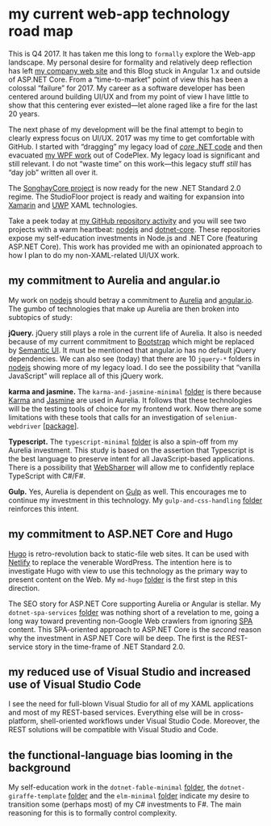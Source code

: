 # my current web-app technology road map

This is Q4 2017. It has taken me this long to `formally` explore the Web-app landscape. My personal desire for formality and relatively deep reflection has left [my company web site](http://songhaysystem.com) and this Blog stuck in Angular 1.x and outside of ASP.NET Core. From a “time-to-market” point of view this has been a colossal “failure” for 2017. My career as a software developer has been centered around building UI/UX and from my point of view I have little to show that this centering ever existed—let alone raged like a fire for the last 20 years.

The next phase of my development will be the final attempt to begin to clearly express focus on UI/UX. 2017 was my time to get comfortable with GitHub. I started with “dragging” my legacy load of [_core_ .NET code](https://github.com/BryanWilhite/SonghayCore) and then evacuated [my WPF work](https://github.com/BryanWilhite/Songhay.StudioFloor) out of CodePlex. My legacy load is significant and still relevant. I do not “waste time” on this work—this legacy stuff _still_ has “day job” written all over it.

The [SonghayCore project](https://github.com/BryanWilhite/SonghayCore) is now ready for the new .NET Standard 2.0 regime. The StudioFloor project is ready and waiting for expansion into [Xamarin](https://www.xamarin.com/) and [UWP](https://docs.microsoft.com/en-us/windows/uwp/get-started/universal-application-platform-guide) XAML technologies.

Take a peek today at [my GitHub repository activity](https://github.com/BryanWilhite?tab=repositories) and you will see two projects with a warm heartbeat: [nodejs](https://github.com/BryanWilhite/nodejs) and [dotnet-core](https://github.com/BryanWilhite/dotnet-core). These repositories expose my self-education investments in Node.js and .NET Core (featuring ASP.NET Core). This work has provided me with an opinionated approach to how I plan to do my non-XAML-related UI/UX work.

## my commitment to Aurelia and angular.io

My work on [nodejs](https://github.com/BryanWilhite/nodejs) should betray a commitment to [Aurelia](https://github.com/BryanWilhite/nodejs/tree/master/aurelia-official) and [angular.io](https://github.com/BryanWilhite/nodejs/tree/master/angular.io-official). The gumbo of technologies that make up Aurelia are then broken into subtopics of study:

**jQuery.** jQuery still plays a role in the current life of Aurelia. It also is needed because of my current commitment to [Bootstrap](http://getbootstrap.com/) which might be replaced by [Semantic UI](https://semantic-ui.com/). It must be mentioned that angular.io has no default jQuery dependencies. We can also see (today) that there are 10 `jquery-*` folders in [nodejs](https://github.com/BryanWilhite/nodejs) showing more of my legacy load. I do see the possibility that “vanilla JavaScript” will replace all of this jQuery work.

**karma and jasmine.** The `karma-and-jasmine-minimal` [folder](https://github.com/BryanWilhite/nodejs/tree/master/karma-and-jasmine-minimal) is there because [Karma](https://karma-runner.github.io/) and [Jasmine](https://jasmine.github.io/) are used in Aurelia. It follows that these technologies will be the testing tools of choice for my frontend work. Now there are some limitations with these tools that calls for an investigation of `selenium-webdriver` [[package](https://www.npmjs.com/package/selenium-webdriver)].

**Typescript.** The `typescript-minimal` [folder](https://github.com/BryanWilhite/nodejs/tree/master/typescript-minimal) is also a spin-off from my Aurelia investment. This study is based on the assertion that Typescript is the best language to preserve intent for all JavaScript-based applications. There is a possibility that [WebSharper](https://websharper.com/) will allow me to confidently replace TypeScript with C#/F#.

**Gulp.** Yes, Aurelia is dependent on [Gulp](https://gulpjs.com/) as well. This encourages me to continue my investment in this technology. My `gulp-and-css-handling` [folder](https://github.com/BryanWilhite/nodejs/tree/master/gulp-and-css-handling) reinforces this intent.

## my commitment to ASP.NET Core and Hugo

[Hugo](https://gohugo.io/) is retro-revolution back to static-file web sites. It can be used with [Netlify](https://www.netlify.com/) to replace the venerable WordPress. The intention here is to investigate Hugo with view to use this technology as the primary way to present content on the Web. My `md-hugo` [folder](https://github.com/BryanWilhite/nodejs/tree/master/md-hugo) is the first step in this direction.

The SEO story for ASP.NET Core supporting Aurelia or Angular is stellar. My `dotnet-spa-services` [folder](https://github.com/BryanWilhite/dotnet-core/tree/master/dotnet-spa-services) was nothing short of a revelation to me, going a long way toward preventing non-Google Web crawlers from ignoring [SPA](https://en.wikipedia.org/wiki/Single-page_application) content. This SPA-oriented approach to ASP.NET Core is the _second_ reason why the investment in ASP.NET Core will be deep. The first is the REST-service story in the time-frame of .NET Standard 2.0.

## my reduced use of Visual Studio and increased use of Visual Studio Code

I see the need for full-blown Visual Studio for all of my XAML applications and most of my REST-based services. Everything else will be in cross-platform, shell-oriented workflows under Visual Studio Code. Moreover, the REST solutions will be compatible with Visual Studio and Code.

## the functional-language bias looming in the background

My self-education work in the `dotnet-fable-minimal` [folder](https://github.com/BryanWilhite/dotnet-core/tree/master/dotnet-fable-minimal), the `dotnet-giraffe-template` [folder](https://github.com/BryanWilhite/dotnet-core/tree/master/dotnet-giraffe-template) and the `elm-minimal` [folder](https://github.com/BryanWilhite/nodejs/tree/master/elm-minimal) indicate my desire to transition some (perhaps most) of my C# investments to F#. The main reasoning for this is to formally control complexity.